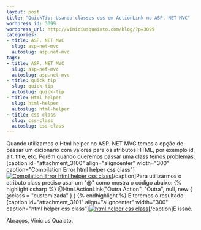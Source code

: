 ```yaml
--- 
layout: post
title: "QuickTip: Usando classes css em ActionLink no ASP. NET MVC"
wordpress_id: 3099
wordpress_url: http://viniciusquaiato.com/blog/?p=3099
categories: 
- title: ASP. NET MVC
  slug: asp-net-mvc
  autoslug: asp.net-mvc
tags: 
- title: ASP. NET MVC
  slug: asp-net-mvc
  autoslug: asp.net-mvc
- title: quick tip
  slug: quick-tip
  autoslug: quick-tip
- title: Html helper
  slug: html-helper
  autoslug: html-helper
- title: css class
  slug: css-class
  autoslug: css-class
---
```

Quando utilizamos o Html helper no ASP. NET MVC temos a opção de passar um dicionário com valores para os atributos HTML, por exemplo id, alt, title, etc. Porém quando queremos passar uma class temos problemas:[caption id="attachment_3100" align="aligncenter" width="300" caption="Compilation Error html helper css class"][![Compilation Error html helper css class](http://viniciusquaiato.com/images_posts/Compilation-Error-html-helper-css-class-300x142.png "Compilation Error html helper css class")](http://viniciusquaiato.com/images_posts/Compilation-Error-html-helper-css-class.png)[/caption]Para utilizarmos o atributo class preciso usar um "@" como mostra o código abaixo:
{% highlight csharp %}
@Html.ActionLink("Outra Action", "Outra", null, new { @class = "customizada" }
)
{% endhighlight %}
E teremos o resultado:[caption id="attachment_3101" align="aligncenter" width="300" caption="html helper css class"][![html helper css class](http://viniciusquaiato.com/images_posts/html-helper-css-class-300x162.png "html helper css class")](http://viniciusquaiato.com/images_posts/html-helper-css-class.png)[/caption]É issaê.

Abraços,
Vinicius Quaiato.
